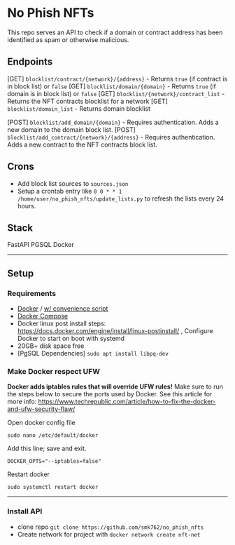 # No Phish NFTs

This repo serves an API to check if a domain or contract address has been identified as spam or otherwise malicious.

## Endpoints

[GET] `blocklist/contract/{network}/{address}` - Returns `true` (if contract is in block list) or `false`
[GET] `blocklist/domain/{domain}` - Returns `true` (if domain is in block list) or `false`
[GET] `blocklist/{network}/contract_list` - Returns the NFT contracts blocklist for a network
[GET] `blocklist/domain_list` - Returns domain blocklist

[POST] `blocklist/add_domain/{domain}` - Requires authentication. Adds a new domain to the domain block list.
[POST] `blocklist/add_contract/{network}/{address}` - Requires authentication. Adds a new contract to the NFT contracts block list.

## Crons

- Add block list sources to `sources.json`
- Setup a crontab entry like `0 0 * * 1 /home/user/no_phish_nfts/update_lists.py` to refresh the lists every 24 hours.


## Stack

FastAPI
PGSQL
Docker

---
## Setup

### Requirements

 - [Docker](https://docs.docker.com/engine/install/ubuntu/) / [w/ convenience script](https://docs.docker.com/engine/install/ubuntu/#install-using-the-convenience-script)
 - [Docker Compose](https://docs.docker.com/compose/install/linux/#install-using-the-repository)
 - Docker linux post install steps: https://docs.docker.com/engine/install/linux-postinstall/ , Configure Docker to start on boot with systemd
 - 20GB+ disk space free
 - [PgSQL Dependencies] `sudo apt install libpq-dev`


### Make Docker respect UFW

**Docker adds iptables rules that will override UFW rules!** 
Make sure to run the steps below to secure the ports used by Docker. See this article for more info: https://www.techrepublic.com/article/how-to-fix-the-docker-and-ufw-security-flaw/

Open docker config file
```
sudo nano /etc/default/docker
```

Add this line; save and exit.
```
DOCKER_OPTS="--iptables=false"
```

Restart docker
```
sudo systemctl restart docker
```
---

### Install API

- clone repo `git clone https://github.com/smk762/no_phish_nfts`
- Create network for project with `docker network create nft-net`
